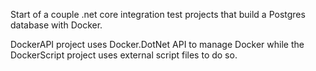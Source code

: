 Start of a couple .net core integration test projects that build a Postgres database with Docker. 

DockerAPI project uses Docker.DotNet API to manage Docker while the DockerScript project uses external script files to do so.